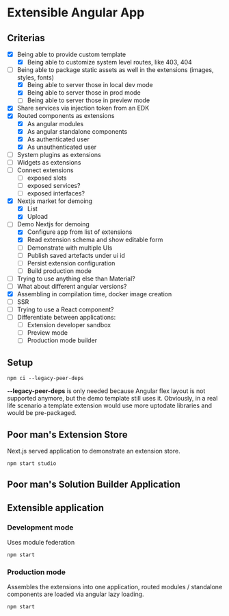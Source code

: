 # Extensible Angular App

## Criterias

- [x] Being able to provide custom template
  - [x] Being able to customize system level routes, like 403, 404
- [ ] Being able to package static assets as well in the extensions (images, styles, fonts)
  - [x] Being able to server those in local dev mode
  - [x] Being able to server those in prod mode
  - [ ] Being able to server those in preview mode
- [x] Share services via injection token from an EDK
- [x] Routed components as extensions
  - [x] As angular modules
  - [x] As angular standalone components
  - [x] As authenticated user
  - [x] As unauthenticated user 
- [ ] System plugins as extensions
- [ ] Widgets as extensions
- [ ] Connect extensions
  - [ ] exposed slots
  - [ ] exposed services?
  - [ ] exposed interfaces?
- [x] Nextjs market for demoing
  - [x] List
  - [x] Upload
- [ ] Demo Nextjs for demoing
  - [x] Configure app from list of extensions
  - [x] Read extension schema and show editable form
  - [ ] Demonstrate with multiple UIs
  - [ ] Publish saved artefacts under ui id
  - [ ] Persist extension configuration
  - [ ] Build production mode
- [ ] Trying to use anything else than Material?
- [ ] What about different angular versions?
- [x] Assembling in compilation time, docker image creation
- [ ] SSR
- [ ] Trying to use a React component?
- [ ] Differentiate between applications:
  - [ ] Extension developer sandbox
  - [ ] Preview mode
  - [ ] Production mode builder

## Setup

```
npm ci --legacy-peer-deps
```

**--legacy-peer-deps** is only needed because Angular flex layout is not supported anymore, but the demo template still uses it. Obviously, in a real life scenario a template extension would use more uptodate libraries and would be pre-packaged.

## Poor man's Extension Store

Next.js served application to demonstrate an extension store. 

```
npm start studio
```

## Poor man's Solution Builder Application 

## Extensible application

### Development mode

Uses module federation

```
npm start
```

### Production mode

Assembles the extensions into one application, routed modules / standalone components are loaded via angular lazy loading.

```
npm start
```
